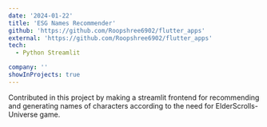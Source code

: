 ```yaml
---
date: '2024-01-22'
title: 'ESG Names Recommender'
github: 'https://github.com/Roopshree6902/flutter_apps'
external: 'https://github.com/Roopshree6902/flutter_apps'
tech:
  - Python Streamlit

company: ''
showInProjects: true
---
```


Contributed in this project by making a streamlit frontend for recommending and generating names of characters according to the need for ElderScrolls-Universe game.
